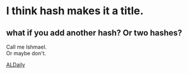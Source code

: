 # I think hash makes it a title.
## what if you add another hash? Or two hashes?
Call me Ishmael.\
Or maybe don't.

[ALDaily](http://www.aldaily.com)
